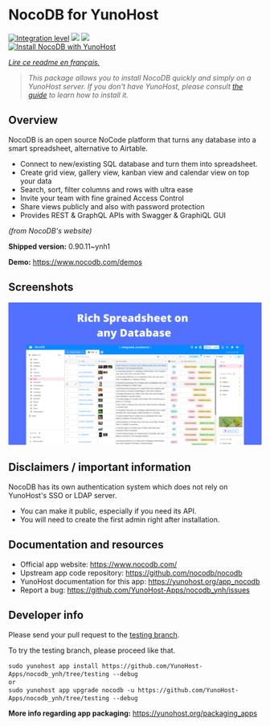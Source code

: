 <!--
N.B.: This README was automatically generated by https://github.com/YunoHost/apps/tree/master/tools/README-generator
It shall NOT be edited by hand.
-->

# NocoDB for YunoHost

[![Integration level](https://dash.yunohost.org/integration/nocodb.svg)](https://dash.yunohost.org/appci/app/nocodb) ![](https://ci-apps.yunohost.org/ci/badges/nocodb.status.svg) ![](https://ci-apps.yunohost.org/ci/badges/nocodb.maintain.svg)  
[![Install NocoDB with YunoHost](https://install-app.yunohost.org/install-with-yunohost.svg)](https://install-app.yunohost.org/?app=nocodb)

*[Lire ce readme en français.](./README_fr.md)*

> *This package allows you to install NocoDB quickly and simply on a YunoHost server.
If you don't have YunoHost, please consult [the guide](https://yunohost.org/#/install) to learn how to install it.*

## Overview

NocoDB is an open source NoCode platform that turns any database into a smart spreadsheet, alternative to Airtable.

* Connect to new/existing SQL database and turn them into spreadsheet.
* Create grid view, gallery view, kanban view and calendar view on top your data
* Search, sort, filter columns and rows with ultra ease
* Invite your team with fine grained Access Control
* Share views publicly and also with password protection
* Provides REST & GraphQL APIs with Swagger & GraphiQL GUI

*(from NocoDB's website)*


**Shipped version:** 0.90.11~ynh1

**Demo:** https://www.nocodb.com/demos

## Screenshots

![](./doc/screenshots/example.png)

## Disclaimers / important information

NocoDB has its own authentication system which does not rely on YunoHost's SSO or LDAP server.
  * You can make it public, especially if you need its API.
  * You will need to create the first admin right after installation.

## Documentation and resources

* Official app website: https://www.nocodb.com/
* Upstream app code repository: https://github.com/nocodb/nocodb
* YunoHost documentation for this app: https://yunohost.org/app_nocodb
* Report a bug: https://github.com/YunoHost-Apps/nocodb_ynh/issues

## Developer info

Please send your pull request to the [testing branch](https://github.com/YunoHost-Apps/nocodb_ynh/tree/testing).

To try the testing branch, please proceed like that.
```
sudo yunohost app install https://github.com/YunoHost-Apps/nocodb_ynh/tree/testing --debug
or
sudo yunohost app upgrade nocodb -u https://github.com/YunoHost-Apps/nocodb_ynh/tree/testing --debug
```

**More info regarding app packaging:** https://yunohost.org/packaging_apps